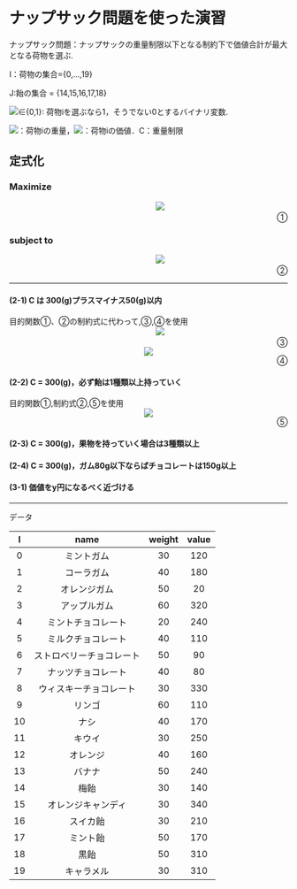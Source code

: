 <h1>ナップサック問題を使った演習</h1>



ナップサック問題：ナップサックの重量制限以下となる制約下で価値合計が最大となる荷物を選ぶ.

  I：荷物の集合={0,...,19}
  
  J:飴の集合 = {14,15,16,17,18}
  
  <img src="https://latex.codecogs.com/gif.latex?x_{i}">∈{0,1}: 荷物iを選ぶなら1，そうでない0とするバイナリ変数.
  
  <img src="https://latex.codecogs.com/gif.latex?w_{i}">：荷物iの重量，<img src="https://latex.codecogs.com/gif.latex?v_{i}">：荷物iの価値．C：重量制限

<h2>定式化</h2>

   <h3>Maximize</h3>
<div align="center">   
　　　<img src="https://latex.codecogs.com/gif.latex?\sum_{i\in&space;I}^{}&space;v_{i}{x_{i}}"><div align="right">①</div>
</div>   
   <h3>subject to</h3>
<div align="center">
　　　<img src="https://latex.codecogs.com/gif.latex?\sum_{i&space;\in&space;I}^{}&space;w_{i}x_{i}&space;\leq&space;C&space;\,&space;\,&space;\,&space;\,&space;x_{i}\in&space;\left&space;\{&space;0,1&space;\right&space;\}">
   <div align="right">②</div>
</div>

***


<h4>(2-1) C は 300(g)プラスマイナス50(g)以内</h4>
目的関数①、②の制約式に代わって,③,④を使用
<div align="center">
　　　<img src="https://latex.codecogs.com/gif.latex?\sum_{i&space;\in&space;I}^{}&space;{w_{i}}x_{i}&space;\geq&space;250"><div align="right">③</div>
</div>

<div align="center">
   <img src="https://latex.codecogs.com/gif.latex?\,&space;\,&space;\,&space;\,&space;\&space;\,&space;\,&space;\,&space;\sum_{i&space;\in&space;I}^{}&space;{w_{i}}x_{i}&space;\leq&space;350">   <div align="right">④</div>
</div>
<h4>(2-2) C = 300(g)，必ず飴は1種類以上持っていく</h4>
目的関数①,制約式②,⑤を使用
    
   <div align="center">
   <img src="https://latex.codecogs.com/gif.latex?\sum_{j&space;\in&space;J}^{}&space;x_{j}&space;\geq&space;1"><div align="right">⑤</div>
   </div>

<h4>(2-3) C = 300(g)，果物を持っていく場合は3種類以上</h4>

<h4>(2-4) C = 300(g)，ガム80g以下ならばチョコレートは150g以上<h4>

<h4>(3-1) 価値をy円になるべく近づける</h4>  

***
データ

| I    | name | weight | value |
|:------:|:-------:|:-----------:|:--------------:|
| 0    | ミントガム         | 30         |      120 |
| 1    | コーラガム        | 40          |      180 |
| 2    | オレンジガム     | 50          |      20 |
| 3    | アップルガム         | 60          |      320 |
| 4    | ミントチョコレート        | 20          |      240 |
| 5    | ミルクチョコレート     | 40          |      110 |
| 6    | ストロベリーチョコレート         | 50          |      90 |
| 7    | ナッツチョコレート        | 40          |      80 |
| 8    | ウィスキーチョコレート     | 30          |      330 |
| 9    | リンゴ         | 60          |      110 |
| 10    | ナシ        | 40          |      170 |
| 11    | キウイ     | 30          |      250 |
| 12    | オレンジ         | 40          |      160 |
| 13    | バナナ        | 50          |      240 |
| 14    | 梅飴     | 30          |      140 |
| 15    | オレンジキャンディ         | 30          |      340 |
| 16    | スイカ飴        | 30          |      210 |
| 17    | ミント飴     | 50          |      170 |
| 18    | 黒飴         | 50          |      310 |
| 19    | キャラメル        | 30          |      310 |







